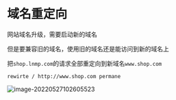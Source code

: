 # 域名重定向

网站域名升级，需要启动新的域名

但是要兼容旧的域名，使用旧的域名还是能访问到新的域名上

把`shop.lnmp.com`的请求全部重定向到新域名`www.shop.com`

~~~nginx
rewirte / http://www.shop.com permane
~~~

![image-20220527102605523](https://raw.githubusercontent.com/zhouwei1997/Image/master/202205271026601.png)
